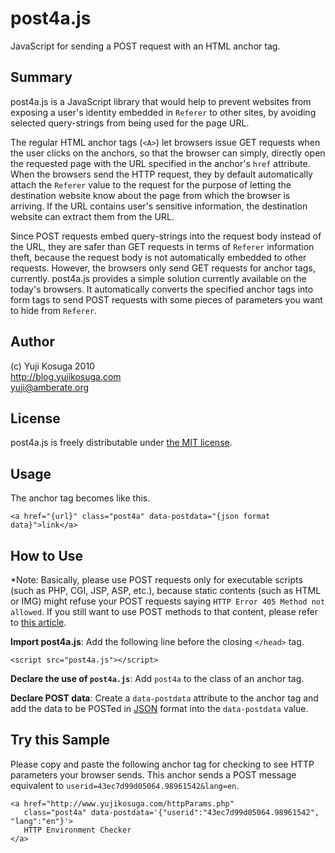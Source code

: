 post4a.js 
=========

JavaScript for sending a POST request with an HTML anchor tag.  

Summary
-------

post4a.js is a JavaScript library that would help to prevent websites from exposing a user's identity embedded in `Referer` to other sites, by avoiding selected query-strings from being used for the page URL. 

The regular HTML anchor tags (`<A>`) let browsers issue GET requests when the user clicks on the anchors, so that the browser can simply, directly open the requested page with the URL specified in the anchor's `href` attribute. 
When the browsers send the HTTP request, they by default automatically attach the `Referer` value to the request for the purpose of letting the destination website know about the page from which the browser is arriving. 
If the URL contains user's sensitive information, the destination website can extract them from the URL.

Since POST requests embed query-strings into the request body instead of the URL, they are safer than GET requests in terms of `Referer` information theft, because the request body is not automatically embedded to other requests.
However, the browsers only send GET requests for anchor tags, currently.
post4a.js provides a simple solution currently available on the today's browsers.
It automatically converts the specified anchor tags into form tags to send POST requests with some pieces of parameters you want to hide from `Referer`.

Author
------

(c) Yuji Kosuga 2010  
<http://blog.yujikosuga.com>  
<yuji@amberate.org>  

License 
-------

post4a.js is freely distributable under [the MIT license](http://www.opensource.org/licenses/mit-license.php).  

Usage
-----

The anchor tag becomes like this.

    <a href="{url}" class="post4a" data-postdata="{json format data}">link</a>  

How to Use
----------

*Note: Basically, please use POST requests only for executable scripts (such as PHP, CGI, JSP, ASP, etc.), because static contents (such as HTML or IMG) might refuse your POST requests saying `HTTP Error 405 Method not allowed`. If you still want to use POST methods to that content, please refer to [this article](http://vijaymodi.wordpress.com/2007/03/31/method-not-allowed-the-requested-method-post-is-not-allowed-for-the-url/).

**Import post4a.js**: Add the following line before the closing `</head>` tag.

    <script src="post4a.js"></script>  

**Declare the use of `post4a.js`**: Add `post4a` to the class of an anchor tag.

**Declare POST data**: Create a `data-postdata` attribute to the anchor tag and add the data to be POSTed in [JSON](http://www.json.org/) format into the `data-postdata` value.

Try this Sample
----
Please copy and paste the following anchor tag for checking to see HTTP parameters your browser sends. 
This anchor sends a POST message equivalent to `userid=43ec7d99d05064.98961542&lang=en`.

    <a href="http://www.yujikosuga.com/httpParams.php" 
       class="post4a" data-postdata='{"userid":"43ec7d99d05064.98961542", "lang":"en"}'>
       HTTP Environment Checker
    </a>

